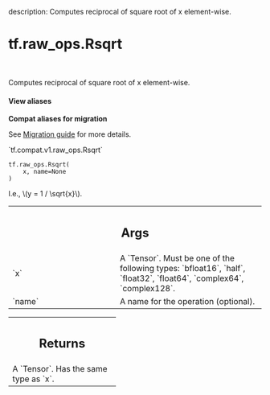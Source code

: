 description: Computes reciprocal of square root of x element-wise.

<div itemscope itemtype="http://developers.google.com/ReferenceObject">
<meta itemprop="name" content="tf.raw_ops.Rsqrt" />
<meta itemprop="path" content="Stable" />
</div>

# tf.raw_ops.Rsqrt

<!-- Insert buttons and diff -->

<table class="tfo-notebook-buttons tfo-api nocontent" align="left">

</table>



Computes reciprocal of square root of x element-wise.

<section class="expandable">
  <h4 class="showalways">View aliases</h4>
  <p>
<b>Compat aliases for migration</b>
<p>See
<a href="https://www.tensorflow.org/guide/migrate">Migration guide</a> for
more details.</p>
<p>`tf.compat.v1.raw_ops.Rsqrt`</p>
</p>
</section>

<pre class="devsite-click-to-copy prettyprint lang-py tfo-signature-link">
<code>tf.raw_ops.Rsqrt(
    x, name=None
)
</code></pre>



<!-- Placeholder for "Used in" -->

I.e., \\(y = 1 / \sqrt{x}\\).

<!-- Tabular view -->
 <table class="responsive fixed orange">
<colgroup><col width="214px"><col></colgroup>
<tr><th colspan="2"><h2 class="add-link">Args</h2></th></tr>

<tr>
<td>
`x`
</td>
<td>
A `Tensor`. Must be one of the following types: `bfloat16`, `half`, `float32`, `float64`, `complex64`, `complex128`.
</td>
</tr><tr>
<td>
`name`
</td>
<td>
A name for the operation (optional).
</td>
</tr>
</table>



<!-- Tabular view -->
 <table class="responsive fixed orange">
<colgroup><col width="214px"><col></colgroup>
<tr><th colspan="2"><h2 class="add-link">Returns</h2></th></tr>
<tr class="alt">
<td colspan="2">
A `Tensor`. Has the same type as `x`.
</td>
</tr>

</table>


